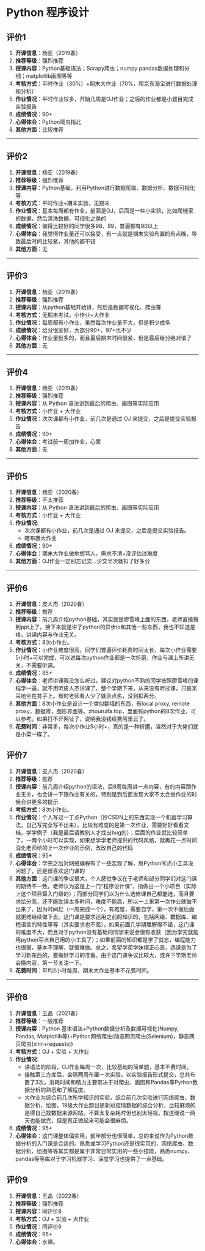 # Python 程序设计

## 评价1

1. **开课信息**：杨亚（2019春）
2. **推荐等级**：强烈推荐
3. **授课内容**：Python基础语法；Scrapy爬虫；numpy pandas数据处理和分细；matplotlib画图等等
4. **考核方式**：平时作业（30%）+期末大作业（70%，爬京东淘宝进行数据处理和分析）
5. **作业情况**：平时作业较多，开始几周是OJ作业；之后的作业都是小题目完成实验报告
6. **成绩情况**：90+
7. **心得体会**：Python爬虫指北
8. **其他方面**：比较推荐

---

## 评价2

1. **开课信息**：杨亚（2019春）
2. **推荐等级**：强烈推荐
3. **授课内容**：Python基础，利用Python进行数据爬取、数据分析、数据可视化等
4. **考核方式**：平时作业+期末实验，无期末
5. **作业情况**：基本每周都有作业，前面是OJ，后面是一些小实验，比如爬链家的数据，然后清洗数据、可视化之类的
6. **成绩情况**：做得比较好的同学很多98、99，普遍都有90以上
7. **心得体会**：我觉得作业量还可以接受，有一点就是期末实验布置的有点晚，导致最后时间比较紧，其他的都不错
8. **其他方面**：无

---

## 评价3

1. **开课信息**：杨亚（2019春）
2. **推荐等级**：强烈推荐
3. **授课内容**：从python基础开始讲，然后是数据可视化、爬虫等
4. **考核方式**：无期末考试，小作业+大作业
5. **作业情况**：每周都有小作业，虽然每次作业量不大，但是积少成多
6. **成绩情况**：给分很友好，大部分90+，97+也不少
7. **心得体会**：作业量挺多的，而且最后期末时间很紧，但是最后给分绝对值了
8. **其他方面**：无

---

## 评价4

1. **开课信息**：杨亚（2019春）
2. **推荐等级**：强烈推荐
3. **授课内容**：从 Python 语法讲到最后的爬虫、画图等实际应用
4. **考核方式**：小作业 + 大作业
5. **作业情况**：次次课都有小作业，前几次是通过 OJ 来提交，之后是提交实验报告
6. **成绩情况**：90+
7. **心得体会**：考试前一周加作业，心累
8. **其他方面**：无

---

## 评价5

1. **开课信息**：杨亚（2020春）
2. **推荐等级**：不太推荐
3. **授课内容**：从 Python 语法讲到最后的爬虫、画图等实际应用
4. **考核方式**：小作业 + 大作业
5. **作业情况**:
    * 次次课都有小作业，前几次是通过 OJ 来提交，之后是提交实验报告。
    * 瞎布置大作业
6. **成绩情况**：90+
7. **心得体会**：期末大作业做地想骂人，需求不清+没评估过难度
8. **其他方面**：OJ作业一定别忘记交...少交半次就扣了好多分


---

## 评价6

1. **开课信息**：皮人杰（2020春）
2. **推荐等级**：推荐
3. **授课内容**：前几周介绍python基础，其实就是廖雪峰上面的东西，老师直接搬到ppt上了。接下来就是讲了python的异步io和其他一些东西，我也不知道是啥，讲课内容与作业无关。
4. **考核方式**：8次小作业。
5. **作业情况**：小作业难度很高，同学们普遍评价耗费时间太长，每次小作业需要5小时+可以完成，可以说每次python作业都是一次折磨，作业与课上所讲无关，不需要听课。
6. **成绩情况**：85+
7. **心得体会**：老师讲课我没怎么听过，建议对python不熟的同学按照廖雪峰的课程学一遍，就不用听皮人杰讲课了。整个学期下来，从来没有听过课，只是呆呆地坐在凳子上。有时老师看人少了就会点名，没到扣两分。
8. **其他方面**：8次小作业是设计一个类似翻墙的东西，有local proxy, remote proxy，数据库，图形界面等。zhouruifa.top，里面有python的8次作业，可以参考。如果打不开网址了，说明我没钱续费阿里云了。
9. **花费时间**：非常多，每次小作业5小时+，真的是一种折磨，当然对于大佬们就是小菜一碟了。

## 评价7

1. **开课信息**：皮人杰（2020春）
2. **推荐等级**：推荐
3. **授课内容**：前几周介绍python的语法，后8周每周讲一点内容，有的内容跟作业无关，也会讲一下跟作业有关的，特别是到后面发现大家不太会做作业的时候会讲更多的提示
4. **考核方式**：8次小作业。
5. **作业情况**：个人写过一丁点Python（抄CSDN上的东西实现一个机器学习算法，自己写完全写不出来）。比较有难度的是第一次作业，需要好好看看文档，学学例子（我是最后请教别人才找出bug的）；后面的作业就比较简单了，一两个小时可以实现，如果想学学老师提供的代码风格，就再花一点时间消化老师给的上一次作业的示例，改改自己的代码
6. **成绩情况**：95+
7. **心得体会**：学完之后对网络编程有了一些宏观了解，用Python写点小工具没问题了，还是很喜欢这门课的
8. **其他方面**：这门课的争议很大，个人感觉争议在于老师和部分同学们对这门课的期待不一致。老师认为这是上一门“程序设计课”，指做出一个小项目（实际上这个项目算入门级的）；而部分同学们以为什么选修课自己都能选，而且要求给分高，还不能耽误太多时间，难度不能高，所以一上来第一次作业就做不出来了，因为时间赶（一周完成一个），有难度，需要自学，第一次不做后面就更难继续做下去。这门课是要求运用之前的知识的，包括网络、数据库、编程语言的特性等等（其实要求也不高），如果前面几学期理解得不错，这门课的难度不大，而且对于python没有基础的同学来说会很有收获（因为学完就能用python写点自己用的小工具了）；如果前面的知识都是学了就忘，编程能力也很弱，基本不理解，就很难做。总之，希望学弟学妹摆正心态，选课是为了学习新东西的，要做好学习的准备。由于这门课争议比较大，或许下学期老师会换内容，第一节关注一下。
9. **花费时间**：平均2小时每周，期末大作业基本不花费时间。

---

## 评价8

1. **开课信息**：王晶（2021春）
2. **推荐等级**：一般推荐
3. **授课内容**：Python 基本语法+Python数据分析及数据可视化(Numpy, Pandas, Matplotlib等)+Python网络爬虫(动态网页爬虫(Selenium)，静态网页爬虫(xlml+requests))
4. **考核方式**：OJ + 实验 + 大作业
5. **作业情况**:
    - 讲语法的阶段，OJ作业每周一次，比较基础的简单题，基本不费时间。
    - 接触第三方库后，会隔两周布置一次实验，以实验报告形式提交，总共布置了3次，消耗时间和精力主要取决于对爬虫、画图和Pandas等Python数据分析的熟悉和了解程度。
    - 大作业为综合前几次所学知识的实验，综合前几次实验进行网络爬虫、数据分析、绘图，19级大作业题目是新冠疫情数据的综合分析，比较麻烦的是得自己找数据来源网站。不算太复杂耗时但也别太轻视，按道理说一两天也能做完，但是真正做起来可能会很麻烦。
6. **成绩情况**：95+
7. **心得体会**：这门课整体偏实用，前半部分也很简单，总的来说作为Python数据分析的入门课是合适的。熟悉或学习Python还是很实用的，网络爬虫、数据分析、绘图等等其实都是属于非常日常实用的一些小技能，熟悉numpy、pandas等等库对于学习机器学习、深度学习也提供了一点基础。

## 评价9

1. **开课信息**：王晶（2022春）
2. **推荐等级**：强烈推荐
3. **授课内容**：同评价8
4. **考核方式**：OJ + 实验 + 大作业
5. **作业情况**：同评价8
6. **成绩情况**：95+
7. **心得体会**：水课。
